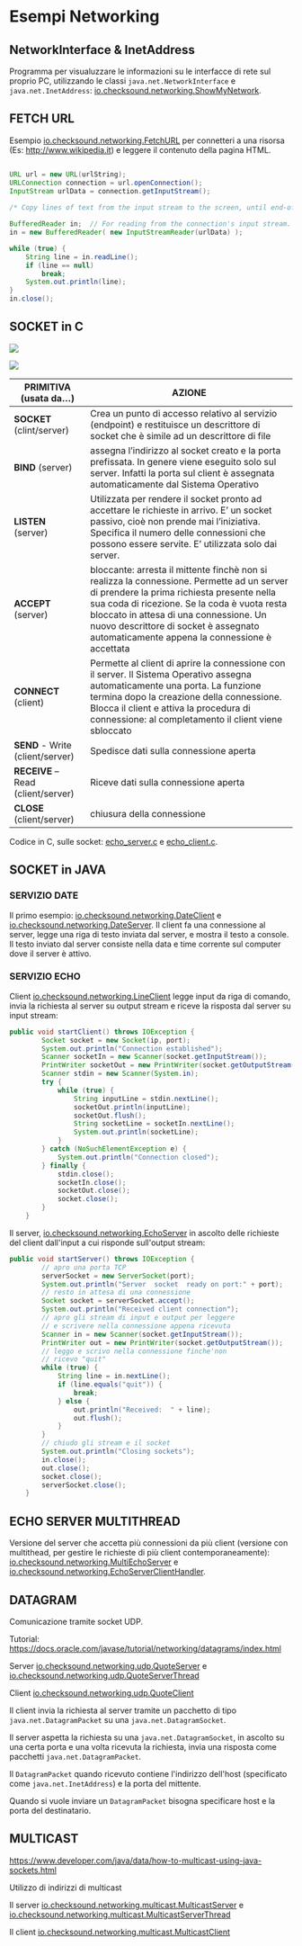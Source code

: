 # Esempi Networking

## NetworkInterface & InetAddress

Programma per visualuzzare le informazioni su le interfacce di rete sul proprio PC, utilizzando le classi `java.net.NetworkInterface` e `java.net.InetAddress`: [io.checksound.networking.ShowMyNetwork](./src/io/checksound/networking/ShowMyNetwork.java).


## FETCH URL

Esempio [io.checksound.networking.FetchURL](./src/io/checksound/networking/FetchURL.java) per connetteri a una risorsa (Es: http://www.wikipedia.it) e leggere il contenuto della pagina HTML.

```java

URL url = new URL(urlString);
URLConnection connection = url.openConnection();
InputStream urlData = connection.getInputStream();
       
/* Copy lines of text from the input stream to the screen, until end-of-file is encountered  (or an error occurs). */

BufferedReader in;  // For reading from the connection's input stream.
in = new BufferedReader( new InputStreamReader(urlData) );

while (true) {
    String line = in.readLine();
    if (line == null)
        break;
    System.out.println(line);
}
in.close();

```

## SOCKET in C

![](connessione_client_server.PNG)

![](socket_in_c.PNG)

| PRIMITIVA (usata da…) | AZIONE |
|-----------|--------|
|**SOCKET**  (clint/server) | Crea un punto di accesso relativo al servizio (endpoint) e restituisce un descrittore di socket che è simile ad un descrittore di file|
|**BIND** (server) | assegna l’indirizzo al socket creato e la porta prefissata. In genere viene eseguito solo sul server. Infatti la porta sul client è assegnata automaticamente dal Sistema Operativo |
|**LISTEN** (server) | Utilizzata per rendere il socket pronto ad accettare le richieste in arrivo. E’ un socket passivo, cioè non prende mai l’iniziativa. Specifica il numero delle connessioni che possono essere servite. E’ utilizzata solo dai server. |
|**ACCEPT** (server) | bloccante: arresta il mittente finchè non si realizza la connessione. Permette ad un server di prendere la prima richiesta presente nella sua coda di ricezione. Se la coda è vuota resta bloccato in attesa di una connessione. Un nuovo descrittore di socket è assegnato automaticamente appena la connessione è accettata|
|**CONNECT** (client)| Permette al client di aprire la connessione con il server. Il Sistema Operativo assegna automaticamente una porta. La funzione termina dopo la creazione della connessione. Blocca il client e attiva la procedura di connessione: al completamento il client viene sbloccato |
|**SEND** - Write (client/server) | Spedisce dati sulla connessione aperta |
|**RECEIVE** – Read (client/server) | Riceve dati sulla connessione aperta |
|**CLOSE** (client/server)| chiusura della connessione |

Codice in C, sulle socket: [echo_server.c](./src/echo_server.c) e [echo_client.c](./src/echo_client.c).
 
## SOCKET in JAVA

### SERVIZIO DATE

Il primo esempio: [io.checksound.networking.DateClient](./src/io/checksound/networking/DateClient.java) e [io.checksound.networking.DateServer](./src/io/checksound/networking/DateServer.java). Il client fa una connessione al server, legge una riga di testo inviata dal server, e mostra il testo a console. Il testo inviato dal server consiste nella data e time corrente sul computer dove il server è attivo.

### SERVIZIO ECHO

Client [io.checksound.networking.LineClient](./src/io/checksound/networking/LineClient.java) legge input da riga di comando, invia la richiesta al server su output stream e riceve la risposta dal server su input stream:

```java
public void startClient() throws IOException {
		Socket socket = new Socket(ip, port);
		System.out.println("Connection established");
		Scanner socketIn = new Scanner(socket.getInputStream());
		PrintWriter socketOut = new PrintWriter(socket.getOutputStream());
		Scanner stdin = new Scanner(System.in);
		try {
			while (true) {
				String inputLine = stdin.nextLine();
				socketOut.println(inputLine);
				socketOut.flush();
				String socketLine = socketIn.nextLine();
				System.out.println(socketLine);
			}
		} catch (NoSuchElementException e) {
			System.out.println("Connection closed");
		} finally {
			stdin.close();
			socketIn.close();
			socketOut.close();
			socket.close();
		}
	}
```

Il server, [io.checksound.networking.EchoServer](./src/io/checksound/networking/EchoServer.java) in ascolto delle richieste del client dall'input a cui risponde sull'output stream:

```java
public void startServer() throws IOException {
		// apro una porta TCP
		serverSocket = new ServerSocket(port);
		System.out.println("Server	socket	ready on port:" + port);
		// resto in attesa di una connessione
		Socket socket = serverSocket.accept();
		System.out.println("Received client	connection");
		// apro gli stream di input e output per leggere
		// e scrivere nella connessione appena ricevuta
		Scanner in = new Scanner(socket.getInputStream());
		PrintWriter out = new PrintWriter(socket.getOutputStream());
		// leggo e scrivo nella connessione finche'non
		// ricevo "quit"
		while (true) {
			String line = in.nextLine();
			if (line.equals("quit")) {
				break;
			} else {
				out.println("Received:	" + line);
				out.flush();
			}
		}
		// chiudo gli stream e il socket
		System.out.println("Closing	sockets");
		in.close();
		out.close();
		socket.close();
		serverSocket.close();
    }
```

## ECHO SERVER MULTITHREAD

Versione del server che accetta più connessioni da più client 
(versione con multithead, per gestire le richieste di più client contemporaneamente): 
[io.checksound.networking.MultiEchoServer](./src/io/checksound/networking/MultiEchoServer.java) e 
[io.checksound.networking.EchoServerClientHandler](./src/io/checksound/networking/EchoServerClientHandler.java).

## DATAGRAM

Comunicazione tramite socket UDP.

Tutorial: https://docs.oracle.com/javase/tutorial/networking/datagrams/index.html

Server [io.checksound.networking.udp.QuoteServer](./src/io/checksound/networking/udp/QuoteServer.java) e
[io.checksound.networking.udp.QuoteServerThread](./src/io/checksound/networking/udp/QuoteServerThread.java)

Client [io.checksound.networking.udp.QuoteClient](./src/io/checksound/networking/udp/QClient.java)

Il client invia la richiesta al server tramite un pacchetto di tipo `java.net.DatagramPacket` 
su una `java.net.DatagramSocket`.

Il server aspetta la richiesta su una `java.net.DatagramSocket`, 
in ascolto su una certa porta e 
una volta ricevuta la richiesta, invia una risposta come pacchetti 
`java.net.DatagramPacket`.

Il `DatagramPacket` quando ricevuto contiene l'indirizzo dell'host (specificato come `java.net.InetAddress`) e la porta del mittente.

Quando si vuole inviare un `DatagramPacket` bisogna specificare host e la porta del destinatario.

## MULTICAST

https://www.developer.com/java/data/how-to-multicast-using-java-sockets.html

Utilizzo di indirizzi di multicast

Il server [io.checksound.networking.multicast.MulticastServer](./src/io/checksound/networking/multicast/MulticastServer.java) e
[io.checksound.networking.multicast.MulticastServerThread](./src/io/checksound/networking/multicast/MulticastServerThread.java)

Il client [io.checksound.networking.multicast.MulticastClient](./src/io/checksound/networking/multicast/MulticastClient.java)

	
